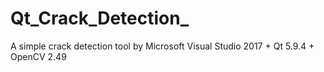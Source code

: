 # Qt_Crack_Detection_
A simple crack detection tool by Microsoft Visual Studio 2017 + Qt 5.9.4 + OpenCV 2.49
